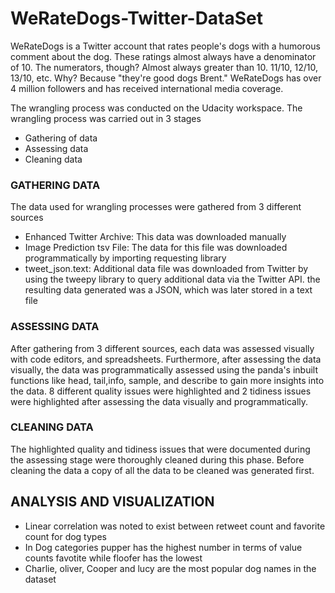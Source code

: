 # WeRateDogs-Twitter-DataSet
WeRateDogs is a Twitter account that rates people's dogs with a humorous comment about the dog. These ratings almost always have a denominator of 10. The numerators, though? Almost always greater than 10. 11/10, 12/10, 13/10, etc. Why? Because "they're good dogs Brent." WeRateDogs has over 4 million followers and has received international media coverage.

The wrangling process was conducted on the Udacity workspace. The wrangling process was carried out in 3 stages
- Gathering of data
- Assessing data
- Cleaning data

### GATHERING DATA
The data used for wrangling processes were gathered from 3 different sources
- Enhanced Twitter Archive: This data was downloaded manually
- Image Prediction tsv File: The data for this file was downloaded programmatically by importing requesting library
- tweet_json.text: Additional data file was downloaded from Twitter by using the tweepy library to query additional data via the Twitter API. the resulting data
generated was a JSON, which was later stored in a text file

### ASSESSING DATA
After gathering from 3 different sources, each data was assessed visually with code editors, and spreadsheets. Furthermore, after assessing the data visually, the data
was programmatically assessed using the panda's inbuilt functions like head, tail,info, sample, and describe to gain more insights into the data. 8 different quality
issues were highlighted and 2 tidiness issues were highlighted after assessing the
data visually and programmatically.

### CLEANING DATA
The highlighted quality and tidiness issues that were documented during the assessing stage were thoroughly cleaned during this phase. Before cleaning the data a copy of all the data to be cleaned was generated first.

## ANALYSIS AND VISUALIZATION
- Linear correlation was noted to exist between retweet count and favorite count for dog types
- In Dog categories pupper has the highest number in terms of value counts  favotite while floofer has the lowest
- Charlie, oliver, Cooper and lucy are the most popular dog names in the dataset
